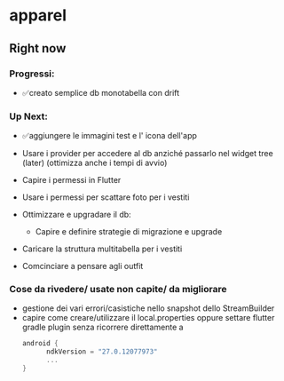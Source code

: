 # apparel

## Right now

### Progressi:
* ✅creato semplice db monotabella con drift
### Up Next:
* ✅aggiungere le immagini test e l' icona dell'app
* Usare i provider per accedere al db anziché passarlo nel widget tree (later) (ottimizza anche i tempi di avvio)
* Capire i permessi in Flutter
* Usare i permessi per scattare foto per i vestiti
* Ottimizzare e upgradare il db:
    * Capire e definire strategie di migrazione e upgrade
    
* Caricare la struttura multitabella per i vestiti
* Comcinciare a pensare agli outfit

### Cose da rivedere/ usate non capite/ da migliorare
* gestione dei vari errori/casistiche nello snapshot dello StreamBuilder
* capire come creare/utilizzare il local.properties oppure settare flutter gradle plugin senza ricorrere direttamente a 
  ```build.gradle.kts
  android {
        ndkVersion = "27.0.12077973"
        ...
  }
  ```  

